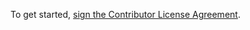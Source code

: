 To get started, <a href="https://www.clahub.com/agreements/Civcraft/Bastion">sign the Contributor License Agreement</a>.
